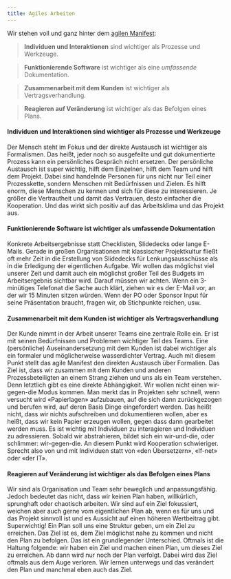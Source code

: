 ```yaml
---
title: Agiles Arbeiten
---
```


Wir stehen voll und ganz hinter dem [agilen Manifest](https://agilemanifesto.org/iso/de/manifesto.html):

> **Individuen und Interaktionen** sind wichtiger als Prozesse und Werkzeuge.

> **Funktionierende Software** ist wichtiger als eine *umfassende* Dokumentation.

> **Zusammenarbeit mit dem Kunden** ist wichtiger als Vertragsverhandlung.

> **Reagieren auf Veränderung** ist wichtiger als das Befolgen eines Plans.


#### Individuen und Interaktionen sind wichtiger als Prozesse und Werkzeuge

Der Mensch steht im Fokus und der direkte Austausch ist wichtiger als Formalismen. Das heißt, jeder noch so ausgefeilte und gut dokumentierte Prozess kann ein persönliches Gespräch nicht ersetzen. Der persönliche Austausch ist super wichtig, hilft dem Einzelnen, hilft dem Team und hilft dem Projekt. Dabei sind handelnde Personen für uns nicht nur Teil einer Prozesskette, sondern Menschen mit Bedürfnissen und Zielen. Es hilft enorm, diese Menschen zu kennen und sich für diese zu interessieren. Je größer die Vertrautheit und damit das Vertrauen, desto einfacher die Kooperation. Und das wirkt sich positiv auf das Arbeitsklima und das Projekt aus.


#### Funktionierende Software ist wichtiger als umfassende Dokumentation

Konkrete Arbeitsergebnisse statt Checklisten, Slidedecks oder lange E-Mails. Gerade in großen Organisationen mit klassischer Projektkultur fließt oft mehr Zeit in die Erstellung von Slidedecks für Lenkungsausschüsse als in die Erledigung der eigentlichen Aufgabe. Wir wollen das möglichst viel unserer Zeit und damit auch ein möglichst großer Teil des Budgets im Arbeitsergebnis sichtbar wird. Darauf müssen wir achten. Wenn ein 3-minütiges Telefonat die Sache auch klärt, ziehen wir es der E-Mail vor, an der wir 15 Minuten sitzen würden. Wenn der PO oder Sponsor Input für seine Präsentation braucht, fragen wir, ob Stichpunkte reichen, usw.

#### Zusammenarbeit mit dem Kunden ist wichtiger als Vertragsverhandlung

Der Kunde nimmt in der Arbeit unserer Teams eine zentrale Rolle ein. Er ist mit seinen Bedürfnissen und Problemen wichtiger Teil des Teams. Eine (persönliche) Auseinandersetzung mit dem Kunden ist dabei wichtiger als ein formaler und möglicherweise wasserdichter Vertrag. Auch mit diesem Punkt stellt das agile Manifest den direkten Austausch über Formalien. Das Ziel ist, dass wir zusammen mit dem Kunden und anderen Prozessbeteiligten an einem Strang ziehen und uns als ein Team verstehen. Denn letztlich gibt es eine direkte Abhängigkeit. Wir wollen nicht einen wir-gegen-die Modus kommen. Man merkt das in Projekten sehr schnell, wenn versucht wird «Papierlagen» aufzubauen, auf die sich dann zurückgezogen und berufen wird, auf deren Basis Dinge eingefordert werden. Das heißt nicht, dass wir nichts aufschreiben und dokumentieren wollen, aber es heißt, dass wir kein Papier erzeugen wollen, gegen dass dann gearbeitet werden muss. Es ist wichtig mit Individuen zu interagieren und Individuen zu adressieren. Sobald wir abstrahieren, bildet sich ein wir-und-die, oder schlimmer: wir-gegen-die. An diesem Punkt wird Kooperation schwieriger. Sprecht also von und mit Individuen statt von «den Übersetzern», «lf-net» oder «der IT».

#### Reagieren auf Veränderung ist wichtiger als das Befolgen eines Plans

Wir sind als Organisation und Team sehr beweglich und anpassungsfähig. Jedoch bedeutet das nicht, dass wir keinen Plan haben, willkürlich, sprunghaft oder chaotisch arbeiten. Wir sind auf ein Ziel fokussiert, weichen aber auch gerne vom eigentlichen Plan ab, wenn es für uns und das Projekt sinnvoll ist und es Aussicht auf einen höheren Wertbeitrag gibt. Superwichtig! Ein Plan soll uns eine Struktur geben, um ein Ziel zu erreichen. Das Ziel ist es, dem Ziel möglichst nahe zu kommen und nicht den Plan zu befolgen. Das ist ein grundlegender Unterschied. Oftmals ist die Haltung folgende: wir haben ein Ziel und machen einen Plan, um dieses Ziel zu erreichen. Ab dann wird nur noch der Plan verfolgt. Dabei wird das Ziel oftmals aus dem Auge verloren. Wir lernen unterwegs und das verändert den Plan und manchmal eben auch das Ziel.